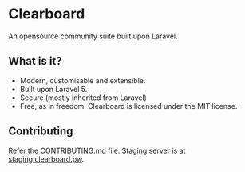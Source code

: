 # Clearboard
An opensource community suite built upon Laravel.

## What is it?
* Modern, customisable and extensible.
* Built upon Laravel 5.
* Secure (mostly inherited from Laravel)
* Free, as in freedom. Clearboard is licensed under the MIT license.

## Contributing
Refer the CONTRIBUTING.md file. Staging server is at [staging.clearboard.pw](http://staging.clearboard.pw/).
